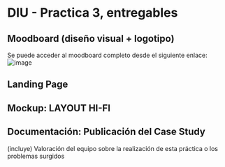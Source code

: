 # DIU - Practica 3, entregables

## Moodboard (diseño visual + logotipo)   

Se puede acceder al moodboard completo desde el siguiente enlace: 
![image](https://user-images.githubusercontent.com/13659814/118670375-d9de6280-b7f6-11eb-896f-8465644d7afe.png)


## Landing Page


## Mockup: LAYOUT HI-FI


## Documentación: Publicación del Case Study


(incluye) Valoración del equipo sobre la realización de esta práctica o los problemas surgidos
 
